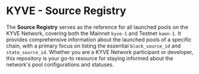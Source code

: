 # KYVE - Source Registry

The **Source Registry** serves as the reference for all launched pools on the KYVE Network, covering both the Mainnet `kyve-1` and Testnet `kaon-1`. It provides comprehensive information about the launched pools of a specific chain, with a primary focus on listing the essential `block_source_id` and `state_source_id`. Whether you are a KYVE Network participant or developer, this repository is your go-to resource for staying informed about the network's pool configurations and statuses.
